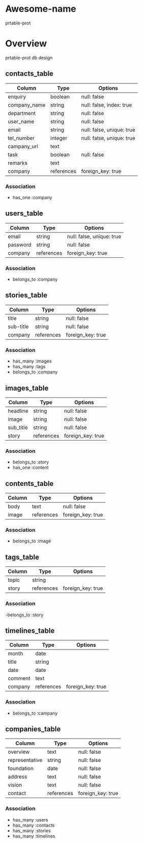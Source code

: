 # Awesome-name
  prtable-prot


# Overview
  prtable-prot db design


## contacts_table
|Column       |Type       |Options|
|-------------|-----------|-------|
|enquiry      |boolean    |null: false|
|company_name |string     |null: false, index: true|
|department   |string     |null: false|
|user_name    |string     |null: false|
|email        |string     |null: false, unique: true|
|tel_number   |integer    |null: false, unique: true|
|campany_url  |text       |
|task         |boolean    |null: false|
|remarks      |text       |
|company      |references |foreign_key: true|

### Association
- has_one :company


## users_table
|Column       |Type       |Options|
|-------------|-----------|-------|
|email        |string     |null: false, unique: true|
|password     |string     |null: false|
|company      |references |foreign_key: true|

### Association
- belongs_to :company


## stories_table
|Column       |Type       |Options|
|-------------|-----------|-------|
|title        |string     |null: false|
|sub-title    |string     |null: false|
|company      |references |foreign_key: true|

### Association
- has_many   :images
- has_many   :tags
- belongs_to :company


## images_table
|Column       |Type       |Options|
|-------------|-----------|-------|
|headline     |string     |null: false|
|image        |string     |null: false|
|sub_title    |string     |null: false|
|story        |references |foreign_key: true|

### Association
- belongs_to :story
- has_one  :content


## contents_table
|Column       |Type       |Options|
|-------------|-----------|-------|
|body         |text       |null: false|
|image        |references |foreign_key: true|

### Association
- belongs_to :image


## tags_table
|Column       |Type       |Options|
|-------------|-----------|-------|
|topic        |string     |
|story        |references |foreign_key: true|

### Association
-belongs_to :story


## timelines_table
|Column       |Type       |Options|
|-------------|-----------|-------|
|month        |date       |
|title        |string     |
|date         |date       |
|comment      |text       |
|company      |references |foreign_key: true|

### Association
- belongs_to :campany


## companies_table
|Column       |Type       |Options|
|-------------|-----------|-------|
|overview     |text       |null: false|
|representative|string    |null: false|
|foundation   |date       |null: false|
|address      |text       |null: false|
|vision       |text       |null: false|
|contact      |references |foreign_key: true|

### Association
- has_many :users
- has_many :contacts
- has_many :stories
- has_many :timelines
